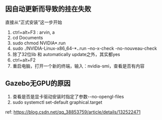## 因自动更新而导致的挂在失败
直接从“正式安装”这一步开始
1. ctrl+alt+F3 : arvin, a
2. cd Documents
3. sudo chmod NVIDIA*.run
4. sudo ./NVIDIA-Linux-x86_64-***.**.run –no-x-check -no-nouveau-check
5. 除了32位lib 和 automatically update之外，其实都yes
6. ctrl+alt+F2
7. 重启电脑，打开一个新的终端，输入：nvidia-smi，查看是否有内容



## Gazebo无GPU的原因
1. 查看是否是显卡驱动安装时指定了参数--no-opengl-files
2. sudo systemctl set-default graphical.target

ref: https://blog.csdn.net/qq_38853759/article/details/132522471
